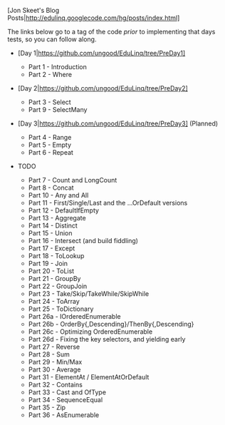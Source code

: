 [Jon Skeet's Blog Posts|http://edulinq.googlecode.com/hg/posts/index.html]

The links below go to a tag of the code _prior_ to implementing that days tests, so you can follow
along.

* [Day 1|https://github.com/ungood/EduLinq/tree/PreDay1]
	* Part 1 - Introduction
	* Part 2 - Where

* [Day 2|https://github.com/ungood/EduLinq/tree/PreDay2]
	* Part 3 - Select
	* Part 9 - SelectMany
	
* [Day 3|https://github.com/ungood/EduLinq/tree/PreDay3] (Planned)
	* Part 4 - Range
	* Part 5 - Empty
	* Part 6 - Repeat
* TODO
	* Part 7 - Count and LongCount
	* Part 8 - Concat
	* Part 10 - Any and All
	* Part 11 - First/Single/Last and the ...OrDefault versions
	* Part 12 - DefaultIfEmpty
	* Part 13 - Aggregate
	* Part 14 - Distinct
	* Part 15 - Union
	* Part 16 - Intersect (and build fiddling)
	* Part 17 - Except
	* Part 18 - ToLookup
	* Part 19 - Join
	* Part 20 - ToList
	* Part 21 - GroupBy
	* Part 22 - GroupJoin
	* Part 23 - Take/Skip/TakeWhile/SkipWhile
	* Part 24 - ToArray
	* Part 25 - ToDictionary
	* Part 26a - IOrderedEnumerable
	* Part 26b - OrderBy{,Descending}/ThenBy{,Descending}
	* Part 26c - Optimizing OrderedEnumerable
	* Part 26d - Fixing the key selectors, and yielding early
	* Part 27 - Reverse
	* Part 28 - Sum
	* Part 29 - Min/Max
	* Part 30 - Average
	* Part 31 - ElementAt / ElementAtOrDefault
	* Part 32 - Contains
	* Part 33 - Cast and OfType
	* Part 34 - SequenceEqual
	* Part 35 - Zip
	* Part 36 - AsEnumerable
